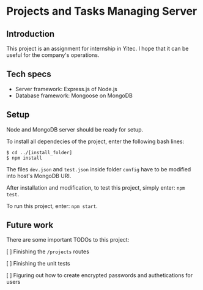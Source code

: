 # Projects and Tasks Managing Server

## Introduction
This project is an assignment for internship in Yitec.
I hope that it can be useful for the company's operations.

## Tech specs
* Server framework: Express.js of Node.js
* Database framework: Mongoose on MongoDB

## Setup
Node and MongoDB server should be ready for setup.

To install all dependecies of the project, enter the following bash lines:
```
$ cd ../[install_folder]
$ npm install
```
The files `dev.json` and `test.json` inside folder `config` have to be modified into host's MongoDB URI.

After installation and modification, to test this project, simply enter: `npm test`.

To run this project, enter: `npm start`.

## Future work
There are some important TODOs to this project:

[ ] Finishing the `/projects` routes

[ ] Finishing the unit tests

[ ] Figuring out how to create encrypted passwords and authetications for users